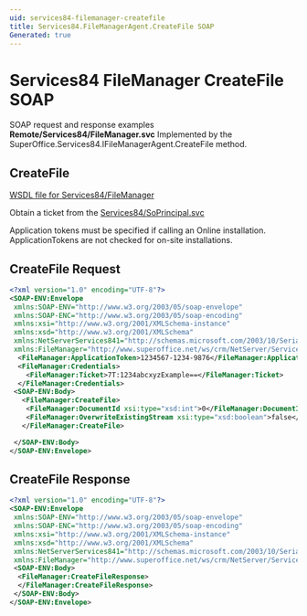 ```yaml
---
uid: services84-filemanager-createfile
title: Services84.FileManagerAgent.CreateFile SOAP
Generated: true
---
```


# Services84 FileManager CreateFile SOAP

SOAP request and response examples **Remote/Services84/FileManager.svc**
Implemented by the <see cref="M:SuperOffice.Services84.IFileManagerAgent.CreateFile">SuperOffice.Services84.IFileManagerAgent.CreateFile</see> method.

## CreateFile





[WSDL file for Services84/FileManager](../Services84-FileManager.md)

Obtain a ticket from the [Services84/SoPrincipal.svc](../SoPrincipal/SoPrincipal.md)

Application tokens must be specified if calling an Online installation. ApplicationTokens are not checked for on-site installations.

## CreateFile Request

```xml
<?xml version="1.0" encoding="UTF-8"?>
<SOAP-ENV:Envelope
 xmlns:SOAP-ENV="http://www.w3.org/2003/05/soap-envelope"
 xmlns:SOAP-ENC="http://www.w3.org/2003/05/soap-encoding"
 xmlns:xsi="http://www.w3.org/2001/XMLSchema-instance"
 xmlns:xsd="http://www.w3.org/2001/XMLSchema"
 xmlns:NetServerServices841="http://schemas.microsoft.com/2003/10/Serialization/"
 xmlns:FileManager="http://www.superoffice.net/ws/crm/NetServer/Services84">
  <FileManager:ApplicationToken>1234567-1234-9876</FileManager:ApplicationToken>
  <FileManager:Credentials>
    <FileManager:Ticket>7T:1234abcxyzExample==</FileManager:Ticket>
  </FileManager:Credentials>
 <SOAP-ENV:Body>
   <FileManager:CreateFile>
    <FileManager:DocumentId xsi:type="xsd:int">0</FileManager:DocumentId>
    <FileManager:OverwriteExistingStream xsi:type="xsd:boolean">false</FileManager:OverwriteExistingStream>
   </FileManager:CreateFile>

 </SOAP-ENV:Body>
</SOAP-ENV:Envelope>

```


## CreateFile Response

```xml
<?xml version="1.0" encoding="UTF-8"?>
<SOAP-ENV:Envelope
 xmlns:SOAP-ENV="http://www.w3.org/2003/05/soap-envelope"
 xmlns:SOAP-ENC="http://www.w3.org/2003/05/soap-encoding"
 xmlns:xsi="http://www.w3.org/2001/XMLSchema-instance"
 xmlns:xsd="http://www.w3.org/2001/XMLSchema"
 xmlns:NetServerServices841="http://schemas.microsoft.com/2003/10/Serialization/"
 xmlns:FileManager="http://www.superoffice.net/ws/crm/NetServer/Services84">
 <SOAP-ENV:Body>
  <FileManager:CreateFileResponse>
  </FileManager:CreateFileResponse>
 </SOAP-ENV:Body>
</SOAP-ENV:Envelope>

```

